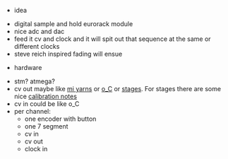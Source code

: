 + idea

- digital sample and hold eurorack module
- nice adc and dac
- feed it cv and clock and it will spit out that sequence at the same or different clocks
- steve reich inspired fading will ensue

+ hardware

- stm? atmega?
- cv out maybe like [mi yarns](https://github.com/pichenettes/eurorack/tree/master/yarns) or [o_C](https://ornament-and-cri.me/) or [stages](https://github.com/pichenettes/eurorack/tree/master/stages). For stages there are some nice [calibration notes](https://github.com/forestcaver/MIStagesStuff/blob/master/__CalibrationNotes.txt)
- cv in could be like o_C
- per channel:
  - one encoder with button
  - one 7 segment
  - cv in 
  - cv out
  - clock in
  
